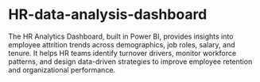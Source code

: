 # HR-data-analysis-dashboard
The HR Analytics Dashboard, built in Power BI, provides insights into employee attrition trends across demographics, job roles, salary, and tenure. It helps HR teams identify turnover drivers, monitor workforce patterns, and design data-driven strategies to improve employee retention and organizational performance.
